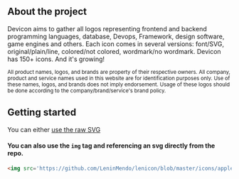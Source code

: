 <h2 id="about">About the project</h2>
<p>
    Devicon aims to gather all logos representing frontend and backend programming languages, database, Devops, Framework, design software, game engines and others.
    Each icon comes in several versions: font/SVG, original/plain/line, colored/not colored, wordmark/no wordmark.
    Devicon has 150+ icons. And it's growing!<br />
</p>

<sub>
    All product names, logos, and brands are property of their respective owners. All company, product and service 
    names used in this website are for identification purposes only. Use of these names, logos, and brands does not 
    imply endorsement. Usage of these logos should be done according to the company/brand/service's brand policy.
</sub>
<h2 id="getting-started">Getting started</h2>
<p>
    You can either <a href="#getting-started-svg">use the raw SVG</a>
</p>


<h4>You can also use the <code>img</code> tag and referencing an svg directly from the repo.</h4>

```html
<img src='https://github.com/LeninMendo/lenicon/blob/master/icons/apple/apple-original.svg'>
```
